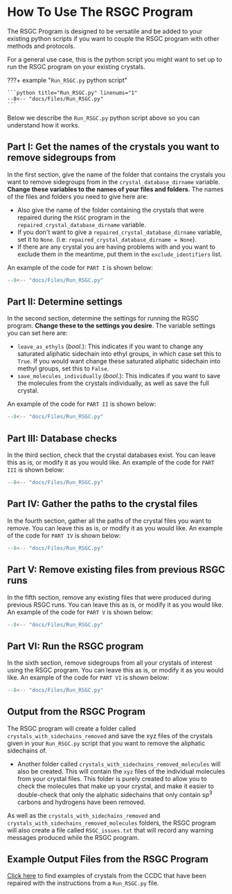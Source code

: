 # How To Use The RSGC Program

The RSGC Program is designed to be versatile and be added to your existing python scripts if you want to couple the RSGC program with other methods and protocols. 

For a general use case, this is the python script you might want to set up to run the RSGC program on your existing crystals. 

???+ example "``Run_RSGC.py`` python script"

	```python title="Run_RSGC.py" linenums="1"
	--8<-- "docs/Files/Run_RSGC.py"
	```

Below we describe the ``Run_RSGC.py`` python script above so you can understand how it works.

## Part I: Get the names of the crystals you want to remove sidegroups from

In the first section, give the name of the folder that contains the crystals you want to remove sidegroups from in the ``crystal_database_dirname`` variable. **Change these variables to the names of your files and folders**. The names of the files and folders you need to give here are: 

* Also give the name of the folder containing the crystals that were repaired during the ``RSGC`` program in the ``repaired_crystal_database_dirname`` variable. 
* If you don't want to give a ``repaired_crystal_database_dirname`` variable, set it to ``None``. (i.e: ``repaired_crystal_database_dirname = None``).
* If there are any crystal you are having problems with and you want to exclude them in the meantime, put them in the ``exclude_identifiers`` list.

An example of the code for ``PART I`` is shown below:

```python title="Part I of Run_RSGC.py: Get the names of the crystals you want to remove sidegroups from" show_lines="9:22" linenums="9"
--8<-- "docs/Files/Run_RSGC.py"
```

## Part II: Determine settings

In the second section, determine the settings for running the RGSC program. **Change these to the settings you desire**. The variable settings you can set here are:

* ``leave_as_ethyls`` (*bool.*): This indicates if you want to change any saturated aliphatic sidechain into ethyl groups, in which case set this to ``True``. If you would want change these saturated aliphatic sidechain into methyl groups, set this to ``False``.
* ``save_molecules_individually`` (*bool.*): This indicates if you want to save the molecules from the crystals individually, as well as save the full crystal.

An example of the code for ``PART II`` is shown below:

```python title="Part II of Run_RSGC.py: Determine settings" show_lines="22:34" linenums="22"
--8<-- "docs/Files/Run_RSGC.py"
```

## Part III: Database checks

In the third section, check that the crystal databases exist. You can leave this as is, or modify it as you would like. An example of the code for ``PART III`` is shown below:

```python title="Part III of Run_RSGC.py: Database checks" show_lines="34:45" linenums="34"
--8<-- "docs/Files/Run_RSGC.py"
```

## Part IV: Gather the paths to the crystal files

In the fourth section, gather all the paths of the crystal files you want to remove. You can leave this as is, or modify it as you would like. An example of the code for ``PART IV`` is shown below:

```python title="Part IV of Run_RSGC.py: Gather the paths to the crystal files" show_lines="45:78" linenums="45"
--8<-- "docs/Files/Run_RSGC.py"
```

## Part V: Remove existing files from previous RSGC runs

In the fifth section, remove any existing files that were produced during previous RSGC runs. You can leave this as is, or modify it as you would like.  An example of the code for ``PART V`` is shown below:

```python title="Part V of Run_RSGC.py: Remove existing files from previous RSGC runs" show_lines="78:96" linenums="78"
--8<-- "docs/Files/Run_RSGC.py"
```

## Part VI: Run the RSGC program

In the sixth section, remove sidegroups from all your crystals of interest using the RSGC program. You can leave this as is, or modify it as you would like.  An example of the code for ``PART VI`` is shown below:

```python title="Part VI of Run_RSGC.py: Run the RSGC program" show_lines="96:132" linenums="96"
--8<-- "docs/Files/Run_RSGC.py"
```


## Output from the RSGC Program

The RSGC program will create a folder called ``crystals_with_sidechains_removed`` and save the xyz files of the crystals given in your ``Run_RSGC.py`` script that you want to remove the aliphatic sidechains of. 

* Another folder called ``crystals_with_sidechains_removed_molecules`` will also be created. This will contain the ``xyz`` files of the individual molecules from your crystal files. This folder is purely created to allow you to check the molecules that make up your crystal, and make it easier to double-check that only the alphatic sidechains that only contain sp<sup>3</sup> carbons and hydrogens have been removed. 

As well as the  ``crystals_with_sidechains_removed`` and ``crystals_with_sidechains_removed_molecules`` folders, the RSGC program will also create a file called ``RSGC_issues.txt`` that will record any warning messages produced while the RSGC program. 


## Example Output Files from the RSGC Program

[Click here](https://github.com/geoffreyweal/RSGC/tree/main/Examples) to find examples of crystals from the CCDC that have been repaired with the instructions from a ``Run_RSGC.py`` file. 

